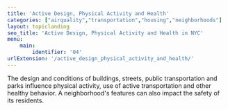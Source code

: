 ```yaml
---
title: 'Active Design, Physical Activity and Health'
categories: ["airquality","transportation","housing","neighborhoods"]
layout: topiclanding
seo_title: 'Active Design, Physical Activity and Health in NYC'
menu:
    main:
        identifier: '04'
urlExtension: '/active_design_physical_activity_and_health/'
---
```

The design and conditions of buildings, streets, public transportation and parks influence physical activity, use of active transportation and other healthy behavior. A neighborhood's features can also impact the safety of its residents.